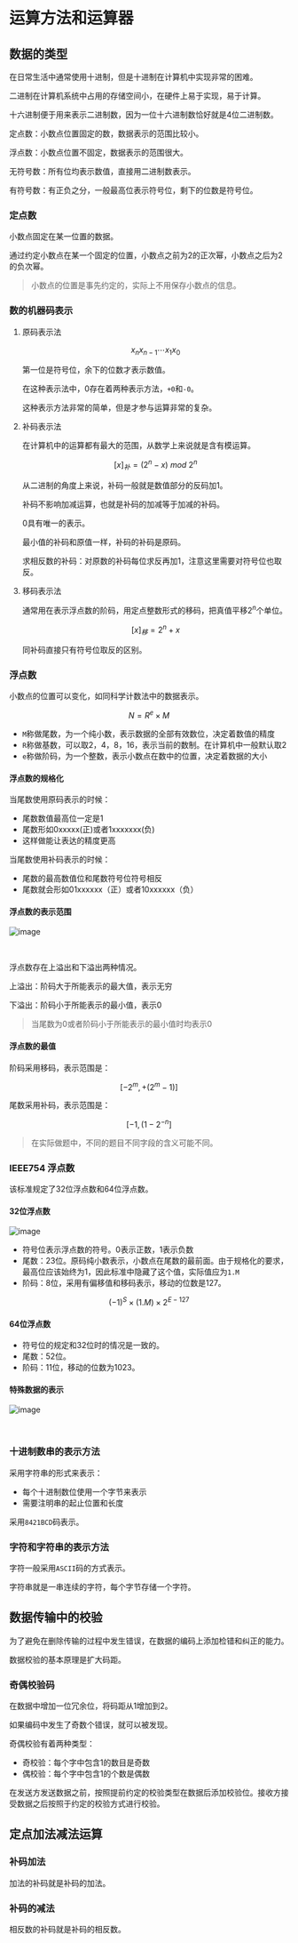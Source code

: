 # 运算方法和运算器

## 数据的类型

在日常生活中通常使用十进制，但是十进制在计算机中实现非常的困难。

二进制在计算机系统中占用的存储空间小，在硬件上易于实现，易于计算。

十六进制便于用来表示二进制数，因为一位十六进制数恰好就是4位二进制数。

定点数：小数点位置固定的数，数据表示的范围比较小。

浮点数：小数点位置不固定，数据表示的范围很大。

无符号数：所有位均表示数值，直接用二进制数表示。

有符号数：有正负之分，一般最高位表示符号位，剩下的位数是符号位。

### 定点数

小数点固定在某一位置的数据。

通过约定小数点在某一个固定的位置，小数点之前为2的正次幂，小数点之后为2的负次幂。

> 小数点的位置是事先约定的，实际上不用保存小数点的信息。

### 数的机器码表示

1. 原码表示法

    $$
    x_nx_{n-1} \cdots x_1x_0
    $$

    第一位是符号位，余下的位数才表示数值。

    在这种表示法中，0存在着两种表示方法，`+0`​和`-0`​。

    这种表示方法非常的简单，但是才参与运算非常的复杂。
2. 补码表示法

    在计算机中的运算都有最大的范围，从数学上来说就是含有模运算。

    $$
    [x]_{补}=(2^n-x)\ mod\ 2^n
    $$

    从二进制的角度上来说，补码一般就是数值部分的反码加1。

    补码不影响加减运算，也就是补码的加减等于加减的补码。

    0具有唯一的表示。

    最小值的补码和原值一样，补码的补码是原码。

    求相反数的补码：对原数的补码每位求反再加1，注意这里需要对符号位也取反。
3. 移码表示法

    通常用在表示浮点数的阶码，用定点整数形式的移码，把真值平移$2^n$个单位。

    $$
    [x]_{移}=2^n+x
    $$

    同补码直接只有符号位取反的区别。

### 浮点数

小数点的位置可以变化，如同科学计数法中的数据表示。

$$
N=R^e \times M
$$

* ​`M`​​称做尾数，为一个纯小数，表示数据的全部有效数位，决定着数值的精度
* ​`R`​​称做基数，可以取2，4，8，16，表示当前的数制。在计算机中一般默认取2
* ​`e`​​称做阶码，为一个整数，表示小数点在数中的位置，决定着数据的大小

#### 浮点数的规格化

当尾数使用原码表示的时候：

* 尾数数值最高位一定是1
* 尾数形如0xxxxx(正)或者1xxxxxxx(负)
* 这样做能让表达的精度更高

当尾数使用补码表示的时候：

* 尾数的最高数值位和尾数符号位符号相反
* 尾数就会形如01xxxxxx（正）或者10xxxxxx（负）

#### 浮点数的表示范围

​![image](./assets/image-20230309155458-ds1pb7z.png)​

‍

浮点数存在上溢出和下溢出两种情况。

上溢出：阶码大于所能表示的最大值，表示无穷

下溢出：阶码小于所能表示的最小值，表示0

>  当尾数为0或者阶码小于所能表示的最小值时均表示0

#### 浮点数的最值

阶码采用移码，表示范围是：

$$
[-2^m, +(2^m-1)]
$$

尾数采用补码，表示范围是：

$$
[-1, (1-2^{-n}]
$$

> 在实际做题中，不同的题目不同字段的含义可能不同。

### IEEE754 浮点数

该标准规定了32位浮点数和64位浮点数。

#### 32位浮点数

​![image](./assets/image-20230309164343-3kjarqr.png)​

* 符号位表示浮点数的符号。0表示正数，1表示负数
* 尾数：23位。原码纯小数表示，小数点在尾数的最前面。由于规格化的要求，最高位应该始终为1，因此标准中隐藏了这个值，实际值应为`1.M`​
* 阶码：8位，采用有偏移值和移码表示，移动的位数是127。

$$
(-1)^S \times (1.M) \times 2^{E-127}
$$

#### 64位浮点数

* 符号位的规定和32位时的情况是一致的。
* 尾数：52位。
* 阶码：11位，移动的位数为1023。

#### 特殊数据的表示

​![image](./assets/image-20230309165859-cgkto37.png)

‍

### 十进制数串的表示方法

采用字符串的形式来表示：

* 每个十进制数位使用一个字节来表示
* 需要注明串的起止位置和长度

采用`8421BCD`​码表示。

### 字符和字符串的表示方法

字符一般采用`ASCII`​码的方式表示。

字符串就是一串连续的字符，每个字节存储一个字符。

## 数据传输中的校验

为了避免在删除传输的过程中发生错误，在数据的编码上添加检错和纠正的能力。

数据校验的基本原理是扩大码距。

### 奇偶校验码

在数据中增加一位冗余位，将码距从1增加到2。

如果编码中发生了奇数个错误，就可以被发现。

奇偶校验有着两种类型：

* 奇校验：每个字中包含1的数目是奇数
* 偶校验：每个字中包含1的个数是偶数

在发送方发送数据之前，按照提前约定的校验类型在数据后添加校验位。接收方接受数据之后按照于约定的校验方式进行校验。

## 定点加法减法运算

### 补码加法

加法的补码就是补码的加法。

### 补码的减法

相反数的补码就是补码的相反数。

‍

‍

‍

‍

